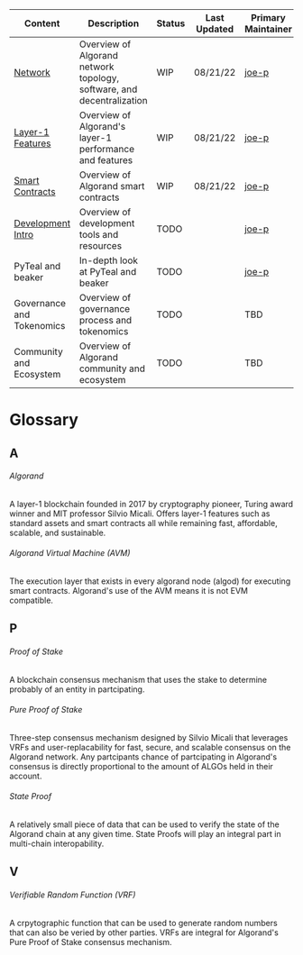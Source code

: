 | Content | Description | Status | Last Updated | Primary Maintainer |
| ------ | ----------- | ------ | ------------- | ---------- |
| [Network](network.md) | Overview of Algorand network topology, software, and decentralization | WIP | 08/21/22 | [joe-p](https://github.com/joe-p) |
| [Layer-1 Features](layer_1.md) | Overview of Algorand's layer-1 performance and features | WIP | 08/21/22 | [joe-p](https://github.com/joe-p) |
| [Smart Contracts](smart_contracts.md) | Overview of Algorand smart contracts | WIP | 08/21/22 | [joe-p](https://github.com/joe-p) |
| [Development Intro](dev_intro.md) | Overview of development tools and resources | TODO |  | [joe-p](https://github.com/joe-p) |
| PyTeal and beaker | In-depth look at PyTeal and beaker | TODO |  | [joe-p](https://github.com/joe-p) |
| Governance and Tokenomics | Overview of governance process and tokenomics | TODO | | TBD |
| Community and Ecosystem | Overview of Algorand community and ecosystem | TODO | | TBD |

# Glossary

## A

###### Algorand
A layer-1 blockchain founded in 2017 by cryptography pioneer, Turing award winner and MIT professor Silvio Micali. Offers layer-1 features such as standard assets and smart contracts all while remaining fast, affordable, scalable, and sustainable.

###### Algorand Virtual Machine (AVM)
The execution layer that exists in every algorand node (algod) for executing smart contracts. Algorand's use of the AVM means it is not EVM compatible. 

## P
###### Proof of Stake
A blockchain consensus mechanism that uses the stake to determine probably of an entity in partcipating.

###### Pure Proof of Stake
Three-step consensus mechanism designed by Silvio Micali that leverages VRFs and user-replacability for fast, secure, and scalable consensus on the Algorand network. Any partcipants chance of partcipating in Algorand's consensus is directly proportional to the amount of ALGOs held in their account.

###### State Proof
A relatively small piece of data that can be used to verify the state of the Algorand chain at any given time. State Proofs will play an integral part in multi-chain interopability. 

## V
###### Verifiable Random Function (VRF)
A crpytographic function that can be used to generate random numbers that can also be veried by other parties. VRFs are integral for Algorand's Pure Proof of Stake consensus mechanism. 
